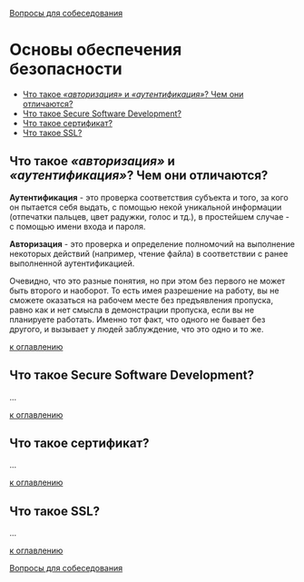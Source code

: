 [Вопросы для собеседования](README.md)

# Основы обеспечения безопасности
+ [Что такое _«авторизация»_ и _«аутентификация»_? Чем они отличаются?](#Что-такое-авторизация-и-аутентификация-Чем-они-отличаются)
+ [Что такое Secure Software Development?](#Что-такое-Secure-Software-Development)
+ [Что такое сертификат?](#Что-такое-сертификат)
+ [Что такое SSL?](#Что-такое-SSL)

## Что такое _«авторизация»_ и _«аутентификация»_? Чем они отличаются?
__Аутентификация__ - это проверка соответствия субъекта и того, за кого он пытается себя выдать, с помощью некой уникальной информации (отпечатки пальцев, цвет радужки, голос и тд.), в простейшем случае - с помощью имени входа и пароля.

__Авторизация__ - это проверка и определение полномочий на выполнение некоторых действий (например, чтение файла) в соответствии с ранее выполненной аутентификацией.

Очевидно, что это разные понятия, но при этом без первого не может быть второго и наоборот. То есть имея разрешение на работу, вы не сможете оказаться на рабочем месте без предъявления пропуска, равно как и нет смысла в демонстрации пропуска, если вы не планируете работать. Именно тот факт, что одного не бывает без другого, и вызывает у людей заблуждение, что это одно и то же.

[к оглавлению](#Основы-обеспечения-безопасности)

## Что такое Secure Software Development?
...

[к оглавлению](#Основы-обеспечения-безопасности)

## Что такое сертификат?
...

[к оглавлению](#Основы-обеспечения-безопасности)

## Что такое SSL?
...

[к оглавлению](#Основы-обеспечения-безопасности)

[Вопросы для собеседования](README.md)